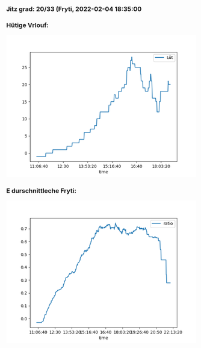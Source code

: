 ### Jitz grad: 20/33 (Fryti, 2022-02-04 18:35:00

### Hütige Vrlouf:
![Graph](Today.png)

### E durschnittleche Fryti:
![Graph](Fryti.png)